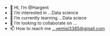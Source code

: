 - 👋 Hi, I’m @Hargent
- 👀 I’m interested in ...Data science
- 🌱 I’m currently learning ...Data sciece
- 💞️ I’m looking to collaborate on ...  
- 📫 How to reach me ...yemisi3385@gmail.com

<!---
Hargent/Hargent is a ✨ special ✨ repository because its `README.md` (this file) appears on your GitHub profile.
You can click the Preview link to take a look at your changes.
--->
